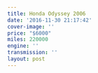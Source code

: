 ```yaml
---
title: Honda Odyssey 2006
date: '2016-11-30 21:17:42'
cover-image: ''
price: "$6000"
miles: 220000
engine: ''
transmission: ''
layout: post
---
```

